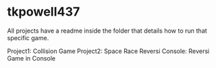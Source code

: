 # tkpowell437

All projects have a readme inside the folder that details how to run that specific game.

Project1: Collision Game
Project2: Space Race
Reversi Console: Reversi Game in Console